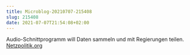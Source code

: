 ```yaml
---
title: Microblog-20210707-215408
slug: 215408
date: 2021-07-07T21:54:08+02:00
---
```


Audio-Schnittprogramm will Daten sammeln und mit Regierungen teilen.
[Netzpolitik.org](https://netzpolitik.org/2021/audacity-audio-schnittprogramm-will-daten-sammeln-und-mit-regierungen-teilen/
)
